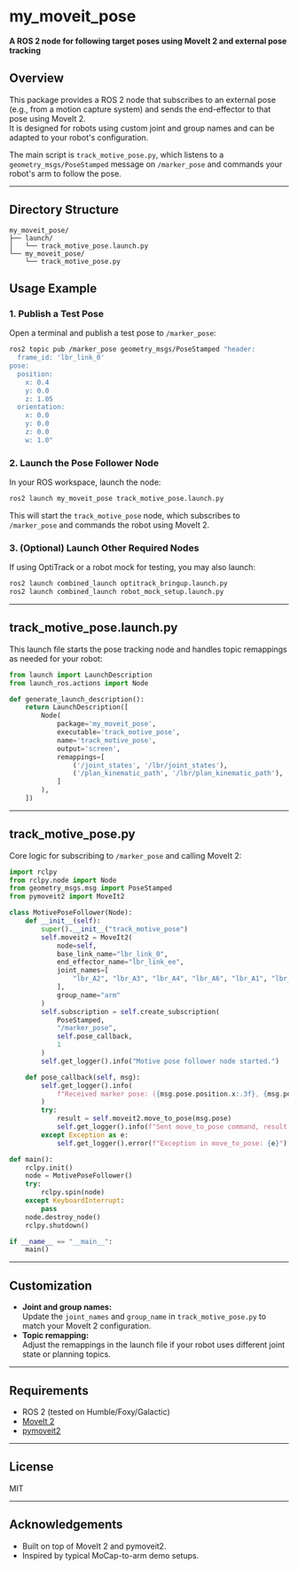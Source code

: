 # my_moveit_pose

**A ROS 2 node for following target poses using MoveIt 2 and external pose tracking**

## Overview

This package provides a ROS 2 node that subscribes to an external pose (e.g., from a motion capture system) and sends the end-effector to that pose using MoveIt 2.  
It is designed for robots using custom joint and group names and can be adapted to your robot's configuration.

The main script is `track_motive_pose.py`, which listens to a `geometry_msgs/PoseStamped` message on `/marker_pose` and commands your robot's arm to follow the pose.

---

## Directory Structure

```
my_moveit_pose/
├── launch/
│   └── track_motive_pose.launch.py
└── my_moveit_pose/
    └── track_motive_pose.py
```

## Usage Example

### 1. Publish a Test Pose

Open a terminal and publish a test pose to `/marker_pose`:

```bash
ros2 topic pub /marker_pose geometry_msgs/PoseStamped "header:
  frame_id: 'lbr_link_0'
pose:
  position:
    x: 0.4
    y: 0.0
    z: 1.05
  orientation:
    x: 0.0
    y: 0.0
    z: 0.0
    w: 1.0"
```

### 2. Launch the Pose Follower Node

In your ROS workspace, launch the node:

```bash
ros2 launch my_moveit_pose track_motive_pose.launch.py
```

This will start the `track_motive_pose` node, which subscribes to `/marker_pose` and commands the robot using MoveIt 2.

### 3. (Optional) Launch Other Required Nodes

If using OptiTrack or a robot mock for testing, you may also launch:

```bash
ros2 launch combined_launch optitrack_bringup.launch.py
ros2 launch combined_launch robot_mock_setup.launch.py
```

---

## track_motive_pose.launch.py

This launch file starts the pose tracking node and handles topic remappings as needed for your robot:

```python
from launch import LaunchDescription
from launch_ros.actions import Node

def generate_launch_description():
    return LaunchDescription([
        Node(
            package='my_moveit_pose',
            executable='track_motive_pose',
            name='track_motive_pose',
            output='screen',
            remappings=[
                ('/joint_states', '/lbr/joint_states'),
                ('/plan_kinematic_path', '/lbr/plan_kinematic_path'),
            ]
        ),
    ])
```

---

## track_motive_pose.py

Core logic for subscribing to `/marker_pose` and calling MoveIt 2:

```python
import rclpy
from rclpy.node import Node
from geometry_msgs.msg import PoseStamped
from pymoveit2 import MoveIt2

class MotivePoseFollower(Node):
    def __init__(self):
        super().__init__("track_motive_pose")
        self.moveit2 = MoveIt2(
            node=self,
            base_link_name="lbr_link_0",
            end_effector_name="lbr_link_ee",
            joint_names=[
                "lbr_A2", "lbr_A3", "lbr_A4", "lbr_A6", "lbr_A1", "lbr_A5", "lbr_A7"
            ],
            group_name="arm"
        )
        self.subscription = self.create_subscription(
            PoseStamped,
            "/marker_pose",
            self.pose_callback,
            1
        )
        self.get_logger().info("Motive pose follower node started.")

    def pose_callback(self, msg):
        self.get_logger().info(
            f"Received marker pose: ({msg.pose.position.x:.3f}, {msg.pose.position.y:.3f}, {msg.pose.position.z:.3f})"
        )
        try:
            result = self.moveit2.move_to_pose(msg.pose)
            self.get_logger().info(f"Sent move_to_pose command, result: {result}")
        except Exception as e:
            self.get_logger().error(f"Exception in move_to_pose: {e}")

def main():
    rclpy.init()
    node = MotivePoseFollower()
    try:
        rclpy.spin(node)
    except KeyboardInterrupt:
        pass
    node.destroy_node()
    rclpy.shutdown()

if __name__ == "__main__":
    main()
```

---

## Customization

- **Joint and group names:**  
  Update the `joint_names` and `group_name` in `track_motive_pose.py` to match your MoveIt 2 configuration.
- **Topic remapping:**  
  Adjust the remappings in the launch file if your robot uses different joint state or planning topics.

---

## Requirements

- ROS 2 (tested on Humble/Foxy/Galactic)
- [MoveIt 2](https://moveit.ros.org/install-moveit2/source/)
- [pymoveit2](https://github.com/AndrejOrsula/pymoveit2)

---

## License

MIT

---

## Acknowledgements

- Built on top of MoveIt 2 and pymoveit2.
- Inspired by typical MoCap-to-arm demo setups.
